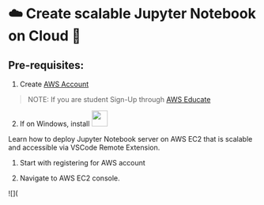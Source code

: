 #  :cloud: Create scalable Jupyter Notebook on Cloud :orange_book:

## Pre-requisites:

1. Create [AWS Account](https://aws.amazon.com/)

> NOTE: If you are student Sign-Up through [AWS Educate](https://aws.amazon.com/education/awseducate/)

2. If on Windows, install <a href="https://www.chiark.greenend.org.uk/~sgtatham/putty/latest.html"><img src="https://upload.wikimedia.org/wikipedia/commons/b/b6/PuTTY_icon_128px.png" width=32 height=32/></a>





Learn how to deploy Jupyter Notebook server on AWS EC2 that is scalable and accessible via VSCode Remote Extension.

1. Start with registering for AWS account

2. Navigate to AWS EC2 console.

![](


